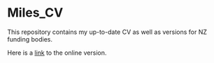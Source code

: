 # Miles_CV

This repository contains my up-to-date CV as well as versions for NZ funding bodies.

Here is a [link](https://sirselim.github.io/Miles_CV/) to the online version.